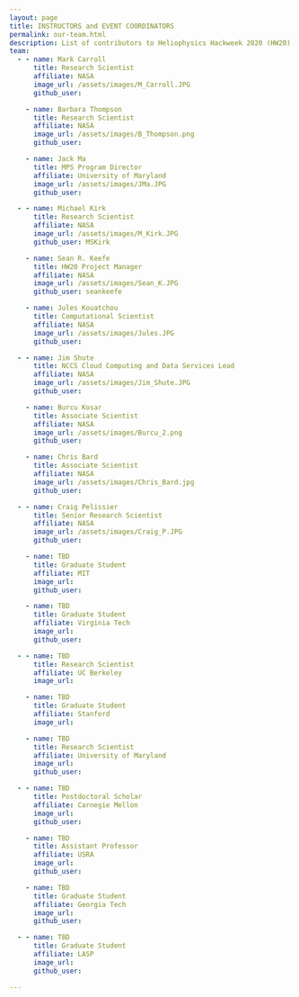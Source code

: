 ```yaml
---
layout: page
title: INSTRUCTORS and EVENT COORDINATORS
permalink: our-team.html
description: List of contributors to Heliophysics Hackweek 2020 (HW20)
team:
  - - name: Mark Carroll
      title: Research Scientist
      affiliate: NASA
      image_url: /assets/images/M_Carroll.JPG
      github_user: 

    - name: Barbara Thompson
      title: Research Scientist
      affiliate: NASA
      image_url: /assets/images/B_Thompson.png
      github_user: 

    - name: Jack Ma
      title: MPS Program Director
      affiliate: University of Maryland
      image_url: /assets/images/JMa.JPG
      github_user: 

  - - name: Michael Kirk
      title: Research Scientist
      affiliate: NASA
      image_url: /assets/images/M_Kirk.JPG
      github_user: MSKirk

    - name: Sean R. Keefe
      title: HW20 Project Manager
      affiliate: NASA
      image_url: /assets/images/Sean_K.JPG
      github_user: seankeefe

    - name: Jules Kouatchou
      title: Computational Scientist
      affiliate: NASA
      image_url: /assets/images/Jules.JPG
      github_user: 

  - - name: Jim Shute 
      title: NCCS Cloud Computing and Data Services Lead 
      affiliate: NASA
      image_url: /assets/images/Jim_Shute.JPG
      github_user: 

    - name: Burcu Kosar
      title: Associate Scientist
      affiliate: NASA
      image_url: /assets/images/Burcu_2.png
      github_user: 

    - name: Chris Bard
      title: Associate Scientist
      affiliate: NASA
      image_url: /assets/images/Chris_Bard.jpg
      github_user: 

  - - name: Craig Pelissier
      title: Senior Research Scientist
      affiliate: NASA
      image_url: /assets/images/Craig_P.JPG 
      github_user: 

    - name: TBD
      title: Graduate Student 
      affiliate: MIT
      image_url: 
      github_user: 

    - name: TBD
      title: Graduate Student 
      affiliate: Virginia Tech
      image_url: 
      github_user: 

  - - name: TBD
      title: Research Scientist 
      affiliate: UC Berkeley  
      image_url: 

    - name: TBD
      title: Graduate Student 
      affiliate: Stanford 
      image_url: 

    - name: TBD
      title: Research Scientist 
      affiliate: University of Maryland 
      image_url: 
      github_user: 

  - - name: TBD
      title: Postdoctoral Scholar
      affiliate: Carnegie Mellon
      image_url:
      github_user: 

    - name: TBD
      title: Assistant Professor
      affiliate: USRA 
      image_url: 
      github_user:

    - name: TBD
      title: Graduate Student
      affiliate: Georgia Tech
      image_url: 
      github_user: 

  - - name: TBD
      title: Graduate Student
      affiliate: LASP
      image_url: 
      github_user: 

---
```

